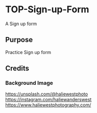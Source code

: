 # TOP-Sign-up-Form
A Sign up form

## Purpose
Practice Sign up form

## Credits
### Background Image

https://unsplash.com/@haliewestphoto  
https://instagram.com/haliewanderswest  
https://www.haliewestphotography.com/
